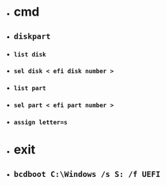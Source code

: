 + # cmd 
+ ##  `diskpart`
 + ###   `list disk`
 + ###  `sel disk < efi disk number >`
 + ###  `list part`
 + ###  `sel part < efi part number >`
 + ###  `assign letter=s`
+ # exit
+ ## `bcdboot C:\Windows /s S: /f UEFI`
